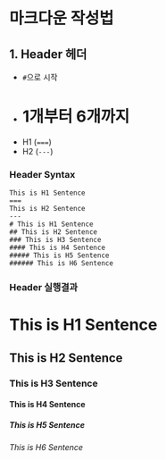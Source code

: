 # 마크다운 작성법

## 1. Header 헤더
* `#`으로 시작
* # 1개부터 6개까지
* H1 (`===`)
* H2 (`---`)
### Header Syntax
    This is H1 Sentence
    ===
    This is H2 Sentence
    ---
    # This is H1 Sentence
    ## This is H2 Sentence
    ### This is H3 Sentence
    #### This is H4 Sentence
    ##### This is H5 Sentence
    ###### This is H6 Sentence
### Header 실행결과
# This is H1 Sentence </br>
## This is H2 Sentence </br>
### This is H3 Sentence </br>
#### This is H4 Sentence </br>
##### This is H5 Sentence </br>
###### This is H6 Sentence </br>
    
